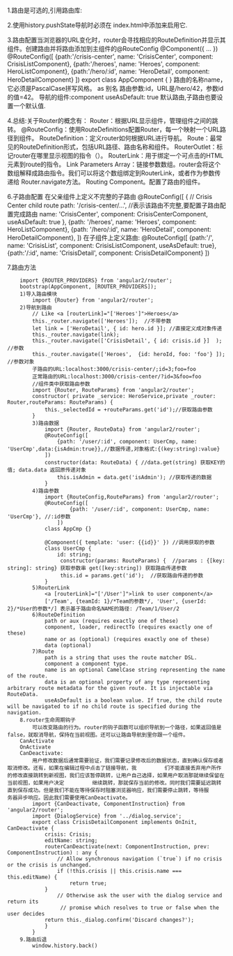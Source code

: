 1.路由是可选的,引用路由库:
    <script src="node_modules/angular2/bundles/router.dev.js"></script>
    
2.使用history.pushState导航时必须在 index.html中添加<base href>来启用它.
        <head> <base href="/"></head>
    
3.路由配置当浏览器的URL变化时，router会寻找相应的RouteDefinition并显示其组件。创建路由并将路由添加到主组件的@RouteConfig
    @Component({ ... })
    @RouteConfig([
        {path:'/crisis-center', name: 'CrisisCenter', component: CrisisListComponent},
        {path:'/heroes',        name: 'Heroes',       component: HeroListComponent},
        {path:'/hero/:id',      name: 'HeroDetail',   component: HeroDetailComponent}
    ])
    export class AppComponent { }
路由的名称name，它必须是PascalCase拼写风格。 as 别名
路由参数:id，URL是/hero/42，参数id的值=42。
导航的组件:component 
useAsDefault: true 默认路由,子路由也要设置一个默认值.

4.总结:关于Router的概念有：
        Router：根据URL显示组件，管理组件之间的跳转。
        @RouteConfig：使用RouteDefinitions配置Router，每一个映射一个URL路径到组件。
        RouteDefinition：定义router如何根据URL进行导航。
        Route：最常见的RouteDefinition形式，包括URL路径、路由名称和组件。
        RouterOutlet：标记router在哪里显示视图的指令（<router-outlet>）。
        RouterLink：用于绑定一个可点击的HTML元素到route的指令。
        Link Parameters Array：链接参数数组。router会将这个数组解释成路由指令。我们可以将这个数组绑定到RouterLink，或者作为参数传递给
        Router.navigate方法。
        Routing Component。配置了路由的组件。
    
6.子路由配置
    在父亲组件上定义不完整的子路由
    @RouteConfig([
        { // Crisis Center child route
            path: '/crisis-center/...', //表示该路由不完整,要配置子路由配置完成路由
            name: 'CrisisCenter',
            component: CrisisCenterComponent,
            useAsDefault: true },
            {path: '/heroes',   name: 'Heroes',     component: HeroListComponent},
            {path: '/hero/:id', name: 'HeroDetail', component: HeroDetailComponent},
        ])
    在子组件上定义路由:
    @RouteConfig([
         {path:'/',    name: 'CrisisList',   component: CrisisListComponent, useAsDefault: true},
        {path:'/:id', name: 'CrisisDetail', component: CrisisDetailComponent}
    ])
    
7.路由方法

        import {ROUTER_PROVIDERS} from 'angular2/router';
        bootstrap(AppComponent, [ROUTER_PROVIDERS]);
        1)导入路由模块
            import {Router} from 'angular2/router';
        2)导航到路由
            // Like <a [routerLink]="['Heroes']">Heroes</a>
            this._router.navigate(['Heroes']);  //不带参数
            let link = ['HeroDetail', { id: hero.id }]; //直接定义成对象传递
            this._router.navigate(link);
            this._router.navigate(['CrisisDetail', { id: crisis.id }]  ); //参数
            this._router.navigate(['Heroes',  {id: heroId, foo: 'foo'} ]); //参数对象 
            子路由的URL:localhost:3000/crisis-center/;id=3;foo=foo
            正常路由的URL:localhost:3000/crisis-center/?id=3&foo=foo
            //组件类中获取路由参数
            import {Router, RouteParams} from 'angular2/router';
            constructor( private _service: HeroService,private _router: Router,routeParams: RouteParams) {
                this._selectedId = +routeParams.get('id');//获取路由参数
            }
            3)路由数据
                import {Router, RouteData} from 'angular2/router';
                @RouteConfig([
                    {path: '/user/:id', component: UserCmp, name: 'UserCmp',data:{isAdmin:true}},//数据传递,对象格式:{(key:string):value}
                ])
                constructor(data: RouteData) { //data.get(string) 获取KEY的值; data.data 返回原传递对象
                    this.isAdmin = data.get('isAdmin'); //获取传递的数据
                }
            4)路由参数
                import {RouteConfig,RouteParams} from 'angular2/router';
                @RouteConfig([
                        {path: '/user/:id', component: UserCmp, name: 'UserCmp'}, //:id参数
                    ])
                class AppCmp {}
                
                @Component({ template: 'user: {{id}}' }) //调用获取的参数
                class UserCmp {
                    id: string;
                     constructor(params: RouteParams) {  //params : {[key: string]: string} 获取参数串 get([key:string]) 获取路由传递参数
                     this.id = params.get('id');  //获取路由传递的参数
                }
            5)RouterLink
                <a [routerLink]="['/User']">link to user component</a>  
                ['/Team', {teamId: 1}/*Team的参数*/, 'User', {userId: 2}/*User的参数*/] 表示基于路由命名NAME的路径: /Team/1/User/2
            6)RouteDefinition
                path or aux (requires exactly one of these)
                component, loader, redirectTo (requires exactly one of these)
                name or as (optional) (requires exactly one of these)
                data (optional)
            7)Route
                path is a string that uses the route matcher DSL.
                component a component type.
                name is an optional CamelCase string representing the name of the route.
                data is an optional property of any type representing arbitrary route metadata for the given route. It is injectable via RouteData.
                useAsDefault is a boolean value. If true, the child route will be navigated to if no child route is specified during the navigation.
        8.router生命周期钩子
            可以改变路由的行为。router的钩子函数可以组织导航到一个路径，如果返回值是false，就取消导航，保持在当前视图。还可以让路由导航到里你跟一个组件。
        CanActivate
        OnActivate
        CanDeactivate:
            用户修改数据后通常需要验证，我们需要记录修改后的数据状态，直到确认保存或者取消修改。还有，如果在编辑过程中点击了链接导航，我         们不能直接丢弃用户所作的修改直接跳转到新视图，我们应该暂停跳转，让用户自己选择，如果用户取消那就继续保留在当前视图，如果用户决定         继续跳转，那就保存当前的修改。同时我们需要延迟跳转直到保存成功。但是我们不能在等待保存时阻塞浏览器响应，我们需要停止跳转，等待服         务器异步响应。因此我们需要使用CanDeactivate。
            import {CanDeactivate, ComponentInstruction} from 'angular2/router';
            import {DialogService} from '../dialog.service';
            export class CrisisDetailComponent implements OnInit, CanDeactivate {
                crisis: Crisis;
                editName: string;
                routerCanDeactivate(next: ComponentInstruction, prev: ComponentInstruction) : any {
                    // Allow synchronous navigation (`true`) if no crisis or the crisis is unchanged.
                    if (!this.crisis || this.crisis.name === this.editName) {
                        return true;
                }
                    // Otherwise ask the user with the dialog service and return its
                     // promise which resolves to true or false when the user decides
                return this._dialog.confirm('Discard changes?');
                }
            }
        9.路由后退
            window.history.back()
            
